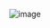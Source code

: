 ![image](https://user-images.githubusercontent.com/96647171/155730171-b85b6545-f830-46db-94cd-8cf526761f01.png)

